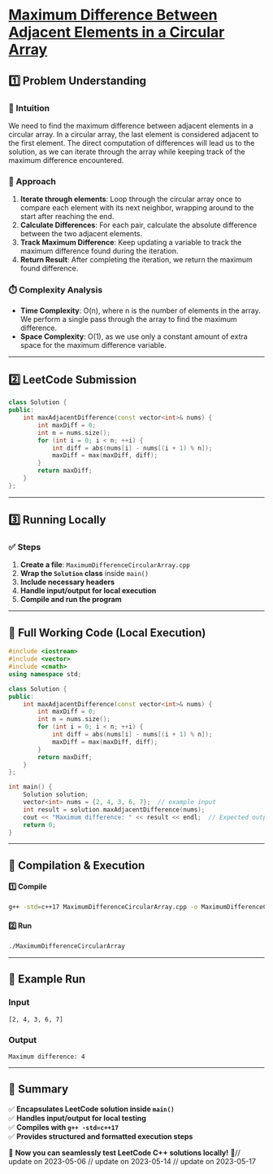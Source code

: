 # **[Maximum Difference Between Adjacent Elements in a Circular Array](https://leetcode.com/problems/maximum-difference-between-adjacent-elements-in-a-circular-array/description/)**  

## **1️⃣ Problem Understanding**  
### **📌 Intuition**  
We need to find the maximum difference between adjacent elements in a circular array. In a circular array, the last element is considered adjacent to the first element. The direct computation of differences will lead us to the solution, as we can iterate through the array while keeping track of the maximum difference encountered.

### **🚀 Approach**  
1. **Iterate through elements**: Loop through the circular array once to compare each element with its next neighbor, wrapping around to the start after reaching the end.
2. **Calculate Differences**: For each pair, calculate the absolute difference between the two adjacent elements.
3. **Track Maximum Difference**: Keep updating a variable to track the maximum difference found during the iteration.
4. **Return Result**: After completing the iteration, we return the maximum found difference.

### **⏱️ Complexity Analysis**  
- **Time Complexity**: O(n), where n is the number of elements in the array. We perform a single pass through the array to find the maximum difference.
- **Space Complexity**: O(1), as we use only a constant amount of extra space for the maximum difference variable.

---  

## **2️⃣ LeetCode Submission**  
```cpp
class Solution {
public:
    int maxAdjacentDifference(const vector<int>& nums) {
        int maxDiff = 0;
        int n = nums.size();
        for (int i = 0; i < n; ++i) {
            int diff = abs(nums[i] - nums[(i + 1) % n]);
            maxDiff = max(maxDiff, diff);
        }
        return maxDiff;
    }
};  
```  

---  

## **3️⃣ Running Locally**  
### **✅ Steps**  
1. **Create a file**: `MaximumDifferenceCircularArray.cpp`  
2. **Wrap the `Solution` class** inside `main()`  
3. **Include necessary headers**  
4. **Handle input/output for local execution**  
5. **Compile and run the program**  

---  

## **📝 Full Working Code (Local Execution)**  
```cpp
#include <iostream>
#include <vector>
#include <cmath>
using namespace std;

class Solution {
public:
    int maxAdjacentDifference(const vector<int>& nums) {
        int maxDiff = 0;
        int n = nums.size();
        for (int i = 0; i < n; ++i) {
            int diff = abs(nums[i] - nums[(i + 1) % n]);
            maxDiff = max(maxDiff, diff);
        }
        return maxDiff;
    }
};

int main() {
    Solution solution;
    vector<int> nums = {2, 4, 3, 6, 7};  // example input
    int result = solution.maxAdjacentDifference(nums);
    cout << "Maximum difference: " << result << endl;  // Expected output: 4
    return 0;
}
```  

---  

## **🔧 Compilation & Execution**  
#### **1️⃣ Compile**  
```bash
g++ -std=c++17 MaximumDifferenceCircularArray.cpp -o MaximumDifferenceCircularArray
```  

#### **2️⃣ Run**  
```bash
./MaximumDifferenceCircularArray
```  

---  

## **🎯 Example Run**  
### **Input**  
```
[2, 4, 3, 6, 7]
```  
### **Output**  
```
Maximum difference: 4
```  

---  

## **📌 Summary**  
✅ **Encapsulates LeetCode solution inside `main()`**  
✅ **Handles input/output for local testing**  
✅ **Compiles with `g++ -std=c++17`**  
✅ **Provides structured and formatted execution steps**  

🚀 **Now you can seamlessly test LeetCode C++ solutions locally!** 🚀// update on 2023-05-06
// update on 2023-05-14
// update on 2023-05-17
